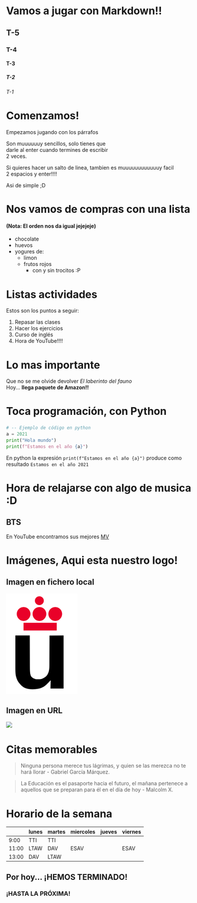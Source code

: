# Vamos a jugar con Markdown!!
## T-5
### T-4
#### T-3
##### T-2
###### T-1

# Comenzamos!

Empezamos jugando con los párrafos  

Son muuuuuuy sencillos, solo tienes que  
darle al enter cuando termines de escribir  
2 veces.


Si quieres hacer un salto de linea, tambien es muuuuuuuuuuuuy facil  
2 espacios y enter!!!!  


Asi de simple ;D

# Nos vamos de compras con una lista
#### (Nota: El orden nos da igual jejejeje)

* chocolate
* huevos
* yogures de:
  * limon
  * frutos rojos
    * con y sin trocitos :P


# Listas actividades

Estos son los puntos a seguir:

1. Repasar las clases
2. Hacer los ejercicios
3. Curso de inglés
4. Hora de YouTube!!!!

# Lo mas importante

Que no se me olvide devolver *El laberinto del fauno*  
Hoy... **llega paquete de Amazon!!**

# Toca programación, con Python

```python
# -- Ejemplo de código en python
a = 2021
print("Hola mundo")
print(f"Estamos en el año {a}")
```

En python la expresión `print(f"Estamos en el año {a}")` produce como resultado `Estamos en el año 2021` 


# Hora de relajarse con algo de musica :D

## BTS

En YouTube encontramos sus mejores [MV](https://www.youtube.com/user/BANGTANTV)

# Imágenes, Aqui esta nuestro logo!

## Imagen en fichero local

![](Logo-urjc.png)


## Imagen en URL

![](https://upload.wikimedia.org/wikipedia/commons/2/2f/CC_BY-SA_3.0.png)

# Citas memorables

> Ninguna persona merece tus lágrimas, y quien se las merezca no te hará llorar - Gabriel García Márquez.

> La Educación es el pasaporte hacia el futuro, el mañana pertenece a aquellos que se preparan para él en el día de hoy - Malcolm X.


# Horario de la semana
|         | lunes | martes| miercoles| jueves | viernes |
|---------|-------|------|------|------|------|
|  9:00 |   TTI   |   TTI  |      |      |     |
|  11:00 |   LTAW   |   DAV  |   ESAV  |      |  ESAV  |
|  13:00 |   DAV   |   LTAW  |      |      |     |


## Por hoy... ¡HEMOS TERMINADO!
### ¡HASTA LA PRÓXIMA!